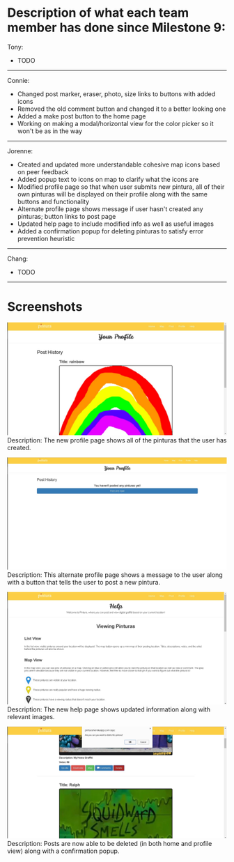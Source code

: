 # Description of what each team member has done since Milestone 9:

Tony:
- TODO

---

Connie:
- Changed post marker, eraser, photo, size links to buttons with added icons
- Removed the old comment button and changed it to a better looking one
- Added a make post button to the home page
- Working on making a modal/horizontal view for the color picker so it won't be as in the way

---

Jorenne:
- Created and updated more understandable cohesive map icons based on peer feedback
- Added popup text to icons on map to clarify what the icons are
- Modified profile page so that when user submits new pintura, all of their own pinturas will be displayed on their profile along with the same buttons and functionality
- Alternate profile page shows message if user hasn't created any pinturas; button links to post page
- Updated help page to include modified info as well as useful images
- Added a confirmation popup for deleting pinturas to satisfy error prevention heuristic

---

Chang:
- TODO

---

# Screenshots 

![alt tag](/images/milestone11_2.jpg)
Description: The new profile page shows all of the pinturas that the user has created.

![alt tag](/images/milestone11_1.jpg)
Description: This alternate profile page shows a message to the user along with a button that tells the user to post a new pintura.

![alt tag](/images/milestone11_3.jpg)
Description: The new help page shows updated information along with relevant images.

![alt tag](/images/milestone11_4.jpg)
Description: Posts are now able to be deleted (in both home and profile view) along with a confirmation popup.
